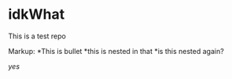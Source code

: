 # idkWhat
This is a test repo

Markup: *This is bullet
          *this is nested in that
            *is this nested again?
    
*yes*
